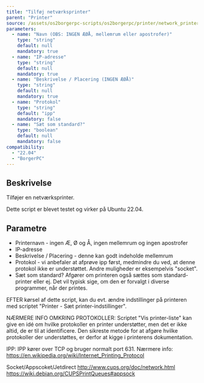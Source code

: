 ```yaml
---
title: "Tilføj netværksprinter"
parent: "Printer"
source: /assets/os2borgerpc-scripts/os2borgerpc/printer/network_printer_add_no_ppd.sh
parameters:
  - name: "Navn (OBS: INGEN ÆØÅ, mellemrum eller apostrofer)"
    type: "string"
    default: null
    mandatory: true
  - name: "IP-adresse"
    type: "string"
    default: null
    mandatory: true
  - name: "Beskrivelse / Placering (INGEN ÆØÅ)"
    type: "string"
    default: null
    mandatory: true
  - name: "Protokol"
    type: "string"
    default: "ipp"
    mandatory: false
  - name: "Sæt som standard?"
    type: "boolean"
    default: null
    mandatory: false
compatibility:  
  - "22.04"
  - "BorgerPC"
---
```


## Beskrivelse
Tilføjer en netværksprinter.

Dette script er blevet testet og virker på Ubuntu 22.04.

## Parametre
* Printernavn - ingen Æ, Ø og Å, ingen mellemrum og ingen apostrofer
* IP-adresse
* Beskrivelse / Placering - denne kan godt indeholde mellemrum
* Protokol - vi anbefaler at afprøve ipp først, medmindre du ved, at denne protokol ikke er understøttet. Andre muligheder er eksempelvis "socket".
* Sæt som standard? Afgører om printeren også sættes som standard-printer eller ej. Det vil typisk sige, om den er forvalgt i diverse programmer, når der printes.

EFTER kørsel af dette script, kan du evt. ændre indstillinger på printeren med scriptet "Printer - Sæt printer-indstillinger".

NÆRMERE INFO OMKRING PROTOKOLLER:
Scriptet "Vis printer-liste" kan give en idé om hvilke protokoller en printer understøtter, men det er ikke altid, de er til at identificere. Den sikreste metode for at afgøre hvilke protokoller der understøttes, er derfor at kigge i printerens dokumentation.

IPP:
IPP  kører over TCP og bruger normalt port 631.
Nærmere info: https://en.wikipedia.org/wiki/Internet_Printing_Protocol

Socket/Appscoket/Jetdirect
http://www.cups.org/doc/network.html
https://wiki.debian.org/CUPSPrintQueues#appsock


